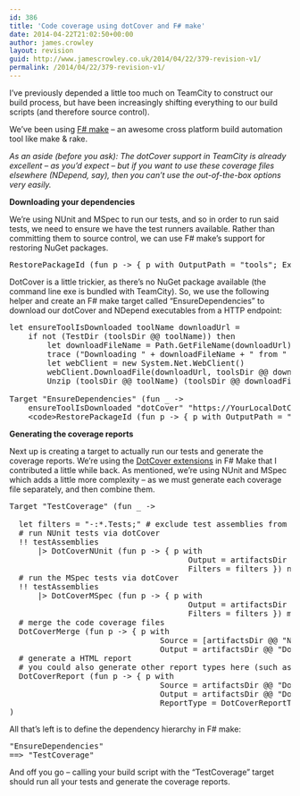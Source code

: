 ```yaml
---
id: 386
title: 'Code coverage using dotCover and F# make'
date: 2014-04-22T21:02:50+00:00
author: james.crowley
layout: revision
guid: http://www.jamescrowley.co.uk/2014/04/22/379-revision-v1/
permalink: /2014/04/22/379-revision-v1/
---
```

I&#8217;ve previously depended a little too much on TeamCity to construct our build process, but have been increasingly shifting everything to our build scripts (and therefore source control).

We&#8217;ve been using [F# make](http://fsharp.github.io/FAKE/) &#8211; an awesome cross platform build automation tool like make & rake.

_As an aside (before you ask): The dotCover support in TeamCity is already excellent &#8211; as you&#8217;d expect &#8211; but if you want to use these coverage files elsewhere (NDepend, say), then you can&#8217;t use the out-of-the-box options very easily._

**Downloading your dependencies**

We&#8217;re using NUnit and MSpec to run our tests, and so in order to run said tests, we need to ensure we have the test runners available. Rather than committing them to source control, we can use F# make&#8217;s support for restoring NuGet packages.

<pre class="brush: fsharp; title: ; notranslate" title="">RestorePackageId (fun p -&gt; { p with OutputPath = &quot;tools&quot;; ExcludeVersion = true; Version = Some (new Version(&quot;2.6.3&quot;)) }) &quot;NUnit.Runners&quot;
</pre>

DotCover is a little trickier, as there&#8217;s no NuGet package available (the command line exe is bundled with TeamCity). So, we use the following helper and create an F# make target called &#8220;EnsureDependencies&#8221; to download our dotCover and NDepend executables from a HTTP endpoint:

<pre class="brush: fsharp; title: ; notranslate" title="">let ensureToolIsDownloaded toolName downloadUrl =
    if not (TestDir (toolsDir @@ toolName)) then
        let downloadFileName = Path.GetFileName(downloadUrl)
        trace (&quot;Downloading &quot; + downloadFileName + &quot; from &quot; + downloadUrl)
        let webClient = new System.Net.WebClient()
        webClient.DownloadFile(downloadUrl, toolsDir @@ downloadFileName)
        Unzip (toolsDir @@ toolName) (toolsDir @@ downloadFileName)

Target &quot;EnsureDependencies&quot; (fun _ -&gt;
    ensureToolIsDownloaded &quot;dotCover&quot; &quot;https://YourLocalDotCoverDownloadUrl/dotCoverConsoleRunner.2.6.608.466.zip&quot;
    &lt;code&gt;RestorePackageId (fun p -&gt; { p with OutputPath = &quot;tools&quot;; ExcludeVersion = true; Version = Some (new Version(&quot;2.6.3&quot;)) }) &quot;NUnit.Runners&quot;
</pre>

**Generating the coverage reports**

Next up is creating a target to actually run our tests and generate the coverage reports. We&#8217;re using the [DotCover extensions](http://fsharp.github.io/FAKE/apidocs/fake-dotcover.html) in F# Make that I contributed a little while back. As mentioned, we&#8217;re using NUnit and MSpec which adds a little more complexity &#8211; as we must generate each coverage file separately, and then combine them.

<pre class="brush: fsharp; title: ; notranslate" title="">Target &quot;TestCoverage&quot; (fun _ -&gt;

  let filters = &quot;-:*.Tests;&quot; # exclude test assemblies from coverage stats
  # run NUnit tests via dotCover
  !! testAssemblies
      |&gt; DotCoverNUnit (fun p -&gt; { p with
                                      Output = artifactsDir @@ &quot;NUnitDotCover.snapshot&quot;
                                      Filters = filters }) nunitOptions
  # run the MSpec tests via dotCover
  !! testAssemblies
      |&gt; DotCoverMSpec (fun p -&gt; { p with
                                      Output = artifactsDir @@ &quot;MSpecDotCover.snapshot&quot;
                                      Filters = filters }) mSpecOptions
  # merge the code coverage files
  DotCoverMerge (fun p -&gt; { p with
                                Source = [artifactsDir @@ &quot;NUnitDotCover.snapshot&quot;;artifactsDir @@ &quot;MSpecDotCover.snapshot&quot;]
                                Output = artifactsDir @@ &quot;DotCover.snapshot&quot; })
  # generate a HTML report
  # you could also generate other report types here (such as NDepend)
  DotCoverReport (fun p -&gt; { p with
                                Source = artifactsDir @@ &quot;DotCover.snapshot&quot;
                                Output = artifactsDir @@ &quot;DotCover.htm&quot;
                                ReportType = DotCoverReportType.Html })
)
</pre>

All that&#8217;s left is to define the dependency hierarchy in F# make:

<pre class="brush: fsharp; title: ; notranslate" title="">&quot;EnsureDependencies&quot;
==&gt; &quot;TestCoverage&quot;</pre>

And off you go &#8211; calling your build script with the &#8220;TestCoverage&#8221; target should run all your tests and generate the coverage reports.